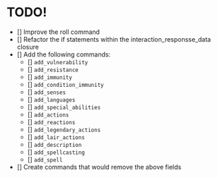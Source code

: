 # TODO!

- [] Improve the roll command
- [] Refactor the if statements within the interaction_responsse_data closure
- [] Add the following commands:
  - [] `add_vulnerability`
  - [] `add_resistance`
  - [] `add_immunity`
  - [] `add_condition_immunity`
  - [] `add_senses`
  - [] `add_languages`
  - [] `add_special_abilities`
  - [] `add_actions`
  - [] `add_reactions`
  - [] `add_legendary_actions`
  - [] `add_lair_actions`
  - [] `add_description`
  - [] `add_spellcasting`
  - [] `add_spell`
- [] Create commands that would remove the above fields